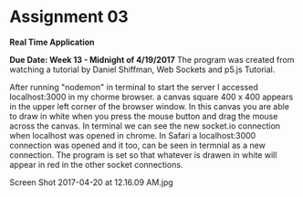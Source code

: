 # Assignment 03

**Real Time Application**

**Due Date: Week 13 - Midnight of 4/19/2017**
 The program was created from watching a tutorial by Daniel Shiffman,  Web Sockets and p5.js Tutorial.
 
 After running "nodemon" in terminal to start the server I accessed localhost:3000 in my chorme browser.
 a canvas square 400 x 400 appears in the upper left corner of the browser window.
 In this canvas you are able to draw in white when you press the mouse button and drag the mouse across the canvas.
 In terminal we can see the new socket.io connection when localhost was opened in chrome.
 In Safari a localhost:3000 connection was opened and it too, can be seen in termnial as a new connection.
 The program is set so that whatever is drawen in white will appear in red in the other socket connections.
 
 Screen Shot 2017-04-20 at 12.16.09 AM.jpg

